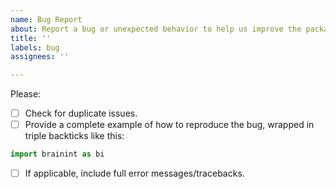 ```yaml
---
name: Bug Report
about: Report a bug or unexpected behavior to help us improve the package
title: ''
labels: bug
assignees: ''

---
```


Please:

- [ ] Check for duplicate issues.
- [ ] Provide a complete example of how to reproduce the bug, wrapped in triple backticks like this:

```python
import brainint as bi
```

- [ ] If applicable, include full error messages/tracebacks.
